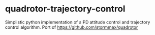 # quadrotor-trajectory-control
Simplistic python implementation of a PD attitude control and trajectory control algorithm. Port of https://github.com/stormmax/quadrotor
